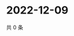 # 2022-12-09

共 0 条

<!-- BEGIN WEIBO -->
<!-- 最后更新时间 Fri Dec 09 2022 14:18:05 GMT+0800 (China Standard Time) -->

<!-- END WEIBO -->
